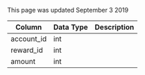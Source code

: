 This page was updated September 3 2019

| Column     | Data Type | Description |
| ---------- | --------- | ----------- |
| account_id | int       |             |
| reward_id  | int       |             |
| amount     | int       |             |